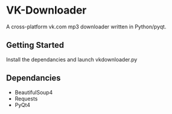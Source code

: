 # VK-Downloader
A cross-platform vk.com mp3 downloader written in Python/pyqt.

## Getting Started
Install the dependancies and launch vkdownloader.py

## Dependancies
* BeautifulSoup4
* Requests
* PyQt4